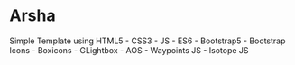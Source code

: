 # Arsha
Simple Template using HTML5 - CSS3 - JS - ES6 - Bootstrap5 - Bootstrap Icons - Boxicons - GLightbox - AOS - Waypoints JS - Isotope JS
